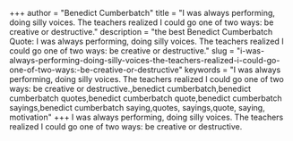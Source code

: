 +++
author = "Benedict Cumberbatch"
title = "I was always performing, doing silly voices. The teachers realized I could go one of two ways: be creative or destructive."
description = "the best Benedict Cumberbatch Quote: I was always performing, doing silly voices. The teachers realized I could go one of two ways: be creative or destructive."
slug = "i-was-always-performing-doing-silly-voices-the-teachers-realized-i-could-go-one-of-two-ways:-be-creative-or-destructive"
keywords = "I was always performing, doing silly voices. The teachers realized I could go one of two ways: be creative or destructive.,benedict cumberbatch,benedict cumberbatch quotes,benedict cumberbatch quote,benedict cumberbatch sayings,benedict cumberbatch saying,quotes, sayings,quote, saying, motivation"
+++
I was always performing, doing silly voices. The teachers realized I could go one of two ways: be creative or destructive.
